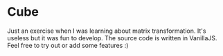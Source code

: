 # Cube
Just an exercise when I was learning about matrix transformation. It's useless but it was fun to develop. The source code is written in VanillaJS. Feel free to try out or add some features :)

